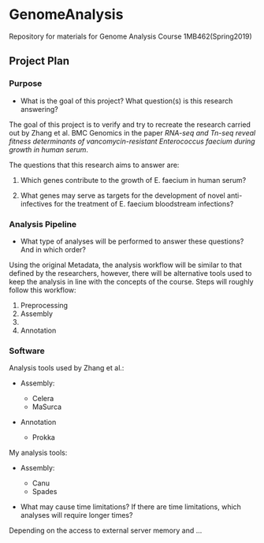 # GenomeAnalysis
Repository for materials for Genome Analysis Course 1MB462(Spring2019)

## Project Plan

### Purpose
* What is the goal of this project? What question(s) is this research answering?

The goal of this project is to verify and try to recreate the research carried out by Zhang et al. BMC Genomics in the paper *RNA-seq and Tn-seq reveal fitness determinants of vancomycin-resistant Enterococcus faecium during growth in human serum*.

The questions that this research aims to answer are:
1. Which genes contribute to the growth of E. faecium in human serum?

2. What genes may serve as targets for the development of novel anti-infectives for the treatment of E. faecium bloodstream infections?

### Analysis Pipeline

* What type of analyses will be performed to answer these questions? And in which order? 

Using the original Metadata, the analysis workflow will be similar to that defined by the researchers, however, there will be alternative tools used to keep the analysis in line with the concepts of the course. Steps will roughly follow this workflow:

1. Preprocessing 
2. Assembly
3. 
4. Annotation
### Software

Analysis tools used by Zhang et al.:

* Assembly:
  * Celera
  * MaSurca

* Annotation  
  * Prokka
  
My analysis tools:
* Assembly:
  * Canu
  * Spades

* What may cause time limitations? If there are time limitations, which analyses will require longer times?

 Depending on the access to external server memory and ...
